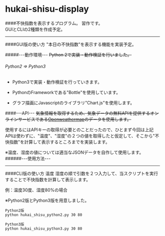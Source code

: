 # hukai-shisu-display
####不快指数を表示するプログラム。
習作です。<br>
GUIとCLIの2種類を作成予定。

-----
####GUI版の使い方
"本日の不快指数"を表示する機能を実装予定。

#####---動作環境---
~~Python 2で実装・動作検証を行いました。~~<br>
###### Python2 ⇒ Python3
* Python3で実装・動作検証を行っていきます。

* PythonのFrameworkである"Bottle"を使用しています。

* グラフ描画にJavascriptのライブラリ"Chart.js"を使用します。


####---API---
~~気象情報を取得するため、気象データの無料APIを提供するオンラインサービスである[Openweathermap](http://openweathermap.org/)のデータを使用します。~~

使用するにはAPIキーの取得が必要とのことだったので、ひとまず今回は上記APIは使わずに、"温度"、"湿度"の２つの値を取得したと仮定して、そこから"不快指数"を計算して表示するところまでを実装します。

※温度、湿度の値については適当なJSONデータを自作して使用します。
######---使用方法---



-------

####CLI版の使い方
温度 湿度の順で引数を２つ入力して、当スクリプトを実行することで不快指数を計算して表示します。

例：温度30度、湿度80%の場合

※Python2版とPython3版を用意しました。
	
	Python2版
	python hukai_shisu_python2.py 30 80
	
	Python3版
	python hukai_shisu_python3.py 30 80
	

